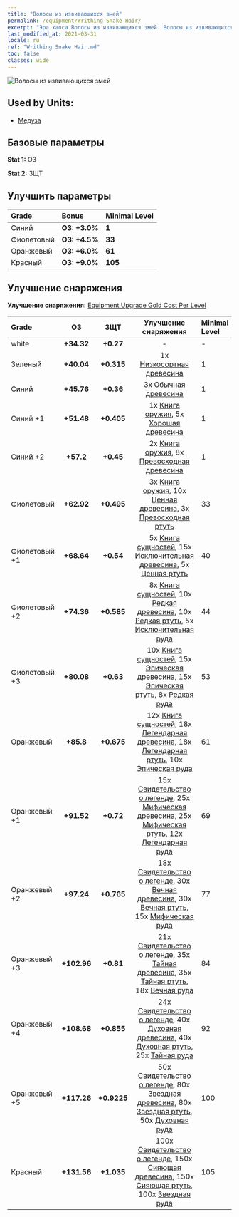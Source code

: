 ```yaml
---
title: "Волосы из извивающихся змей"
permalink: /equipment/Writhing Snake Hair/
excerpt: "Эра хаоса Волосы из извивающихся змей. Волосы из извивающихся змей"
last_modified_at: 2021-03-31
locale: ru
ref: "Writhing Snake Hair.md"
toc: false
classes: wide
---
```


  ![Волосы из извивающихся змей](/images/e/e_7042.png)

## Used by Units:

* [Медуза](/ru/units/Medusa/) 


## Базовые параметры
 **Stat 1:** ОЗ

 **Stat 2:** ЗЩТ

## Улучшить параметры

  |     Grade    |   Bonus | Minimal Level | 
  |:-------------|:--------|:--------------| 
  | Синий | **ОЗ: +3.0%** | **1** | 
  | Фиолетовый | **ОЗ: +4.5%** | **33** | 
  | Оранжевый | **ОЗ: +6.0%** | **61** | 
  | Красный | **ОЗ: +9.0%** | **105** | 


## Улучшение снаряжения
 **Улучшение снаряжения:** [Equipment Upgrade Gold Cost Per Level](/equipment/EquipmentUpgradeCostPerLevel/) 

  |          Grade      | ОЗ | ЗЩТ | Улучшение снаряжения | Minimal Level |
  |:--------------------|:---------:|:---------:|:----------------:|:--------------|
  | white | **+34.32** | **+0.27** | - | - |
  | Зеленый | **+40.04** | **+0.315** | 1x [Низкосортная древесина](/ru/Items/mat_1/) | 1 |
  | Синий | **+45.76** | **+0.36** | 3x [Обычная древесина](/ru/Items/mat_7/) | 1 |
  | Синий +1 | **+51.48** | **+0.405** | 1x [Книга оружия](/ru/Items/mat_18/), 5x [Хорошая древесина](/ru/Items/mat_13/) | 1 |
  | Синий +2 | **+57.2** | **+0.45** | 2x [Книга оружия](/ru/Items/mat_25/), 8x [Превосходная древесина](/ru/Items/mat_20/) | 1 |
  | Фиолетовый | **+62.92** | **+0.495** | 3x [Книга оружия](/ru/Items/mat_32/), 10x [Ценная древесина](/ru/Items/mat_27/), 3x [Превосходная ртуть](/ru/Items/mat_21/) | 33 |
  | Фиолетовый +1 | **+68.64** | **+0.54** | 5x [Книга сущностей](/ru/Items/mat_39/), 15x [Исключительная древесина](/ru/Items/mat_34/), 5x [Ценная ртуть](/ru/Items/mat_28/) | 40 |
  | Фиолетовый +2 | **+74.36** | **+0.585** | 8x [Книга сущностей](/ru/Items/mat_46/), 10x [Редкая древесина](/ru/Items/mat_41/), 10x [Редкая ртуть](/ru/Items/mat_42/), 5x [Исключительная руда](/ru/Items/mat_33/) | 44 |
  | Фиолетовый +3 | **+80.08** | **+0.63** | 10x [Книга сущностей](/ru/Items/mat_53/), 15x [Эпическая древесина](/ru/Items/mat_48/), 15x [Эпическая ртуть](/ru/Items/mat_49/), 8x [Редкая руда](/ru/Items/mat_40/) | 53 |
  | Оранжевый | **+85.8** | **+0.675** | 12x [Книга сущностей](/ru/Items/mat_60/), 18x [Легендарная древесина](/ru/Items/mat_55/), 18x [Легендарная ртуть](/ru/Items/mat_56/), 10x [Эпическая руда](/ru/Items/mat_47/) | 61 |
  | Оранжевый +1 | **+91.52** | **+0.72** | 15x [Свидетельство о легенде](/ru/Items/mat_67/), 25x [Мифическая древесина](/ru/Items/mat_62/), 25x [Мифическая ртуть](/ru/Items/mat_63/), 12x [Легендарная руда](/ru/Items/mat_54/) | 69 |
  | Оранжевый +2 | **+97.24** | **+0.765** | 18x [Свидетельство о легенде](/ru/Items/mat_74/), 30x [Вечная древесина](/ru/Items/mat_69/), 30x [Вечная ртуть](/ru/Items/mat_70/), 15x [Мифическая руда](/ru/Items/mat_61/) | 77 |
  | Оранжевый +3 | **+102.96** | **+0.81** | 21x [Свидетельство о легенде](/ru/Items/mat_81/), 35x [Тайная древесина](/ru/Items/mat_76/), 35x [Тайная ртуть](/ru/Items/mat_77/), 18x [Вечная руда](/ru/Items/mat_68/) | 84 |
  | Оранжевый +4 | **+108.68** | **+0.855** | 24x [Свидетельство о легенде](/ru/Items/mat_88/), 40x [Духовная древесина](/ru/Items/mat_83/), 40x [Духовная ртуть](/ru/Items/mat_84/), 25x [Тайная руда](/ru/Items/mat_75/) | 92 |
  | Оранжевый +5 | **+117.26** | **+0.9225** | 50x [Свидетельство о легенде](/ru/Items/mat_95/), 80x [Звездная древесина](/ru/Items/mat_90/), 80x [Звездная ртуть](/ru/Items/mat_91/), 50x [Духовная руда](/ru/Items/mat_82/) | 100 |
  | Красный | **+131.56** | **+1.035** | 100x [Свидетельство о легенде](/ru/Items/mat_102/), 150x [Сияющая древесина](/ru/Items/mat_97/), 150x [Сияющая ртуть](/ru/Items/mat_98/), 100x [Звездная руда](/ru/Items/mat_89/) | 105 |

